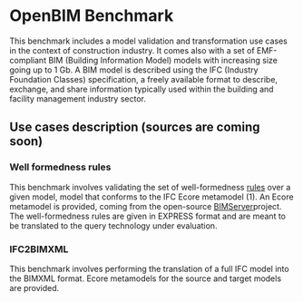 # OpenBIM Benchmark

This benchmark includes a model validation and transformation use cases in the context of  construction industry.
It comes also with a set of EMF-compliant BIM (Building Information Model) models with increasing size going up to 1 Gb.
A BIM model is described using the IFC (Industry Foundation Classes) specification, a freely available format to describe, exchange,
and share information typically used within the building and facility management industry sector.

## Use cases description (sources are coming soon) 

### Well formedness rules
This benchmark involves validating the set of well-formedness [rules]() over a given model, model that conforms to the IFC Ecore metamodel
(1). An Ecore metamodel is provided, coming from the open-source [BIMServer](https://github.com/opensourceBIM/BIMserver)project. The well-formedness rules are given in EXPRESS format and are meant to be translated to the query technology under evaluation.

### IFC2BIMXML
This benchmark involves performing the translation of a full IFC model into the BIMXML format.
Ecore metamodels for the source and target models are provided.
